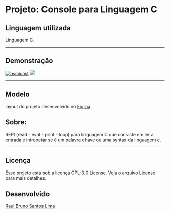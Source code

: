 # Projeto: **Console para Linguagem C**

## Linguagem utilizada
Linguagem C.
___

## Demonstração
[![asciicast](https://asciinema.org/a/365876.svg)](https://asciinema.org/a/365876)
<a href="https://asciinema.org/a/365876" target="_blank"><img src="https://asciinema.org/a/365876.svg" /></a>
<script id="asciicast-365876" src="https://asciinema.org/a/365876.js" async></script>

---

## Modelo
layout do projeto desenvolvido no [Figma](https://www.figma.com/file/>QlWwjlH6sTcO8BCUDSxFPS/console_c?node-id=0:1)

## Sobre:
REPL(read - eval - print - loop) para linguagem C
que consiste em ler a entrada e intrepetar se é um
palavra chave ou uma syntax da linguagem c.
___

## Licença
 Esse projeto está sob a licença GPL-3.0 License. Veja o arquivo [License](LICENSE) para mais detalhes.

## Desenvolvido
[Raul Bruno Santos Lima](https://github.com/RaulLima2)
